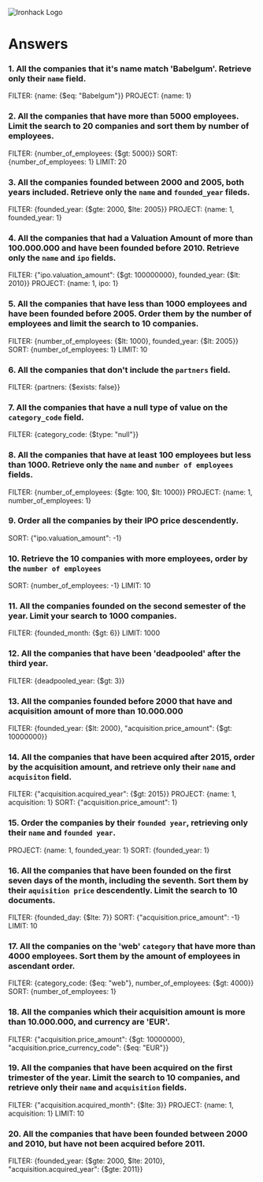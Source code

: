 ![Ironhack Logo](https://i.imgur.com/1QgrNNw.png)

# Answers

### 1. All the companies that it's name match 'Babelgum'. Retrieve only their `name` field.

FILTER: {name: {$eq: "Babelgum"}}
PROJECT: {name: 1}

### 2. All the companies that have more than 5000 employees. Limit the search to 20 companies and sort them by **number of employees**.

FILTER: {number_of_employees: {$gt: 5000}}
SORT: {number_of_employees: 1}
LIMIT: 20


### 3. All the companies founded between 2000 and 2005, both years included. Retrieve only the `name` and `founded_year` fileds.

FILTER: {founded_year: {$gte: 2000, $lte: 2005}}
PROJECT: {name: 1, founded_year: 1}

### 4. All the companies that had a Valuation Amount of more than 100.000.000 and have been founded before 2010. Retrieve only the `name` and `ipo` fields.

FILTER: {"ipo.valuation_amount": {$gt: 100000000}, founded_year: {$lt: 2010}}
PROJECT: {name: 1, ipo: 1}

### 5. All the companies that have less than 1000 employees and have been founded before 2005. Order them by the number of employees and limit the search to 10 companies.

FILTER: {number_of_employees: {$lt: 1000}, founded_year: {$lt: 2005}}
SORT: {number_of_employees: 1}
LIMIT: 10

### 6. All the companies that don't include the `partners` field.

FILTER: {partners: {$exists: false}}

### 7. All the companies that have a null type of value on the `category_code` field.

FILTER: {category_code: {$type: "null"}}

### 8. All the companies that have at least 100 employees but less than 1000. Retrieve only the `name` and `number of employees` fields.

FILTER: {number_of_employees: {$gte: 100, $lt: 1000}}
PROJECT: {name: 1, number_of_employees: 1}

### 9. Order all the companies by their IPO price descendently.

SORT: {"ipo.valuation_amount": -1}

### 10. Retrieve the 10 companies with more employees, order by the `number of employees`

SORT: {number_of_employees: -1}
LIMIT: 10

### 11. All the companies founded on the second semester of the year. Limit your search to 1000 companies.

FILTER: {founded_month: {$gt: 6}}
LIMIT: 1000

### 12. All the companies that have been 'deadpooled' after the third year.

FILTER: {deadpooled_year: {$gt: 3}}

### 13. All the companies founded before 2000 that have and acquisition amount of more than 10.000.000

FILTER: {founded_year: {$lt: 2000},  "acquisition.price_amount": {$gt: 10000000}}

### 14. All the companies that have been acquired after 2015, order by the acquisition amount, and retrieve only their `name` and `acquisiton` field.

FILTER: {"acquisition.acquired_year": {$gt: 2015}}
PROJECT: {name: 1, acquisition: 1}
SORT: {"acquisition.price_amount": 1}

### 15. Order the companies by their `founded year`, retrieving only their `name` and `founded year`.

PROJECT: {name: 1, founded_year: 1}
SORT: {founded_year: 1}

### 16. All the companies that have been founded on the first seven days of the month, including the seventh. Sort them by their `aquisition price` descendently. Limit the search to 10 documents.

FILTER: {founded_day: {$lte: 7}}
SORT: {"acquisition.price_amount": -1}
LIMIT: 10

### 17. All the companies on the 'web' `category` that have more than 4000 employees. Sort them by the amount of employees in ascendant order.

FILTER: {category_code: {$eq: "web"}, number_of_employees: {$gt: 4000}}
SORT: {number_of_employees: 1}

### 18. All the companies which their acquisition amount is more than 10.000.000, and currency are 'EUR'.

FILTER: {"acquisition.price_amount": {$gt: 10000000}, "acquisition.price_currency_code": {$eq: "EUR"}}

### 19. All the companies that have been acquired on the first trimester of the year. Limit the search to 10 companies, and retrieve only their `name` and `acquisition` fields.

FILTER: {"acquisition.acquired_month": {$lte: 3}}
PROJECT: {name: 1, acquisition: 1}
LIMIT: 10

### 20. All the companies that have been founded between 2000 and 2010, but have not been acquired before 2011.

FILTER: {founded_year: {$gte: 2000, $lte: 2010}, "acquisition.acquired_year": {$gte: 2011}}